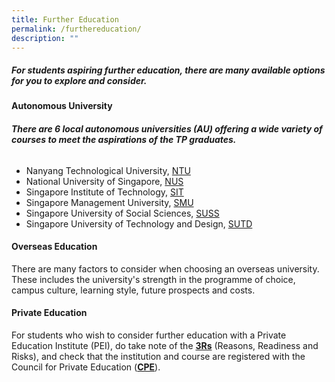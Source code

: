 ```yaml
---
title: Further Education
permalink: /furthereducation/
description: ""
---
```

##### **For students aspiring further education, there are many available options for you to explore and consider.**

#### **Autonomous University**
###### **There are 6 local autonomous universities (AU) offering a wide variety of courses to meet the aspirations of the TP graduates.**

- Nanyang Technological University, [NTU](https://www.ntu.edu.sg/admissions) 
- National University of Singapore, [NUS](https://www.nus.edu.sg/oam/) 
- Singapore Institute of Technology, [SIT](https://www.singaporetech.edu.sg/) 
- Singapore Management University, [SMU](https://www.smu.edu.sg/)
- Singapore University of Social Sciences, [SUSS](https://www.suss.edu.sg/) 
- Singapore University of Technology and Design, [SUTD](https://www.sutd.edu.sg/)

#### **Overseas Education**
There are many factors to consider when choosing an overseas university. These includes the university's strength in the programme of choice, campus culture, learning style, future prospects and costs.

#### **Private Education**
For students who wish to consider further education with a Private Education Institute (PEI), do take note of the [**3Rs**](https://www.ssg.gov.sg/cpe/student-services/student-resources/key-facts-you-should-know/3Rs.html "https://www.ssg.gov.sg/cpe/student-services/student-resources/key-facts-you-should-know/3Rs.html") (Reasons, Readiness and Risks), and check that the institution and course are registered with the Council for Private Education ([**CPE**](https://www.ssg.gov.sg/cpe/pei.html)).